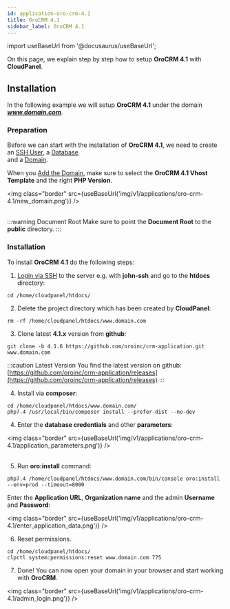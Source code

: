 ```yaml
---
id: application-oro-crm-4.1
title: OroCRM 4.1
sidebar_label: OroCRM 4.1
---
```


import useBaseUrl from '@docusaurus/useBaseUrl';

On this page, we explain step by step how to setup **OroCRM 4.1** with **CloudPanel**.

## Installation

In the following example we will setup **OroCRM 4.1** under the domain ***www.domain.com***.

### Preparation

Before we can start with the installation of **OroCRM 4.1**, we need to create an [SSH User](users#adding-a-user), a [Database](databases#adding-a-database) <br />
and a [Domain](domains#adding-a-domain).

When you [Add the Domain](domains#adding-a-domain), make sure to select the **OroCRM 4.1 Vhost Template** and the right **PHP Version**.

<img class="border" src={useBaseUrl('img/v1/applications/oro-crm-4.1/new_domain.png')} /> <br /><br />

:::warning Document Root
Make sure to point the **Document Root** to the **public** directory.
:::

### Installation

To install **OroCRM 4.1** do the following steps:

1. [Login via SSH](users#ssh-login) to the server e.g. with **john-ssh** and go to the **htdocs** directory:

```
cd /home/cloudpanel/htdocs/
```

2. Delete the project directory which has been created by **CloudPanel**:

```
rm -rf /home/cloudpanel/htdocs/www.domain.com
```

3. Clone latest **4.1.x** version from **github**:

```
git clone -b 4.1.6 https://github.com/oroinc/crm-application.git www.domain.com
```

:::caution Latest Version
You find the latest version on github: [https://github.com/oroinc/crm-application/releases](https://github.com/oroinc/crm-application/releases)
:::

4. Install via **composer**:

```
cd /home/cloudpanel/htdocs/www.domain.com/
php7.4 /usr/local/bin/composer install --prefer-dist --no-dev
```

4. Enter the **database credentials** and other **parameters**:

<img class="border" src={useBaseUrl('img/v1/applications/oro-crm-4.1/application_parameters.png')} /> <br /><br />

5. Run **oro:install** command:

```
php7.4 /home/cloudpanel/htdocs/www.domain.com/bin/console oro:install --env=prod --timeout=8000
```

Enter the **Application URL**, **Organization name** and the admin **Username** and **Password**:

<img class="border" src={useBaseUrl('img/v1/applications/oro-crm-4.1/enter_application_data.png')} />

6. Reset permissions.

```
cd /home/cloudpanel/htdocs/
clpctl system:permissions:reset www.domain.com 775
```

7. Done! You can now open your domain in your browser and start working with **OroCRM**.

<img class="border" src={useBaseUrl('img/v1/applications/oro-crm-4.1/admin_login.png')} />